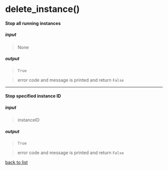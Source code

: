 # delete_instance()

#### Stop all running instances  
##### input
>None

##### output
>`True`

>error code and message is printed and return `False`

---------

#### Stop specified instance ID    
##### input
>instanceID

##### output
>`True`

>error code and message is printed and return `False`

[back to list](../Index.md)
